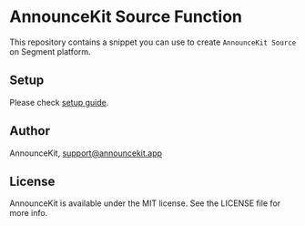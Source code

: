 # AnnounceKit Source Function

This repository contains a snippet you can use to create `AnnounceKit Source` on Segment platform.

## Setup

Please check [setup guide](/SETUP.md).

## Author

AnnounceKit, support@announcekit.app

## License

AnnounceKit is available under the MIT license. See the LICENSE file for more info.
